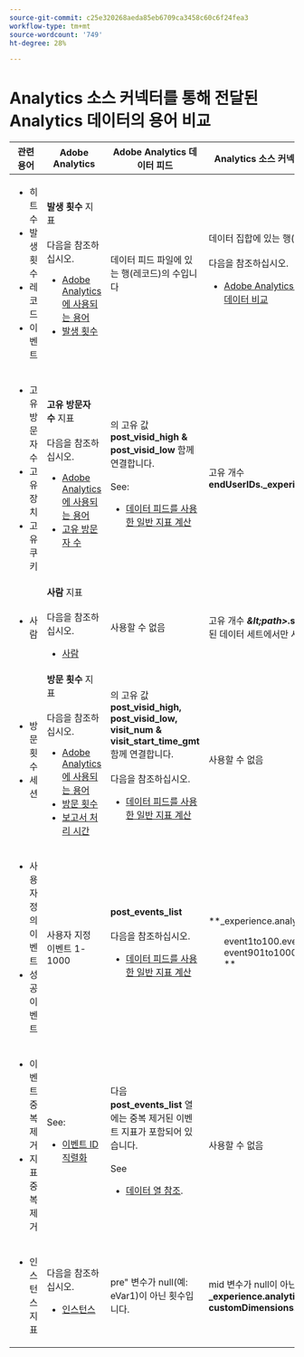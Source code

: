```yaml
---
source-git-commit: c25e320268aeda85eb6709ca3458c60c6f24fea3
workflow-type: tm+mt
source-wordcount: '749'
ht-degree: 28%

---
```

# Analytics 소스 커넥터를 통해 전달된 Analytics 데이터의 용어 비교

| 관련 용어 | Adobe Analytics | Adobe Analytics 데이터 피드 | Analytics 소스 커넥터/Data Lake | CJA | 참고 |
|---|---|---|---|---|---|
| <ul><li>히트 수</li><li>발생 횟수</li><li>레코드</li><li>이벤트</li></ul> | **발생 횟수** 지표<br><br>다음을 참조하십시오.<ul><li>[Adobe Analytics에 사용되는 용어](https://experienceleague.adobe.com/docs/analytics/technotes/terms.html?lang=ko-KR)</li><li>[발생 횟수](https://experienceleague.adobe.com/docs/analytics/components/metrics/occurrences.html?lang=ko-KR)</li></ul> | 데이터 피드 파일에 있는 행(레코드)의 수입니다 | 데이터 집합에 있는 행(레코드) 수<br><br>다음을 참조하십시오.<ul><li>[Adobe Analytics 데이터와 CJA 데이터 비교](https://experienceleague.adobe.com/docs/analytics-platform/using/troubleshooting/compare.html?lang=en)</li></ul> | **이벤트** 지표 | <ul><li>Adobe Analytics에서 &quot;히트&quot;와 &quot;발생&quot; 은 동의어입니다.</li><li>자세한 내용은 _사용자 지정 이벤트_ 아래의 제품에서 사용할 수 있습니다.</li><li>특정 데이터는 Analytics 소스 커넥터를 통해 AEP로 전송할 때 필터링됩니다. 자세한 내용은 [Adobe Analytics 데이터를 CJA 데이터와 비교](https://experienceleague.adobe.com/docs/analytics-platform/using/troubleshooting/compare.html?lang=en) |
| <ul><li>고유 방문자 수</li><li>고유 장치</li><li>고유 쿠키</li></ul> | **고유 방문자 수** 지표<br><br>다음을 참조하십시오.<ul><li>[Adobe Analytics에 사용되는 용어](https://experienceleague.adobe.com/docs/analytics/technotes/terms.html?lang=en)</li><li>[고유 방문자 수](https://experienceleague.adobe.com/docs/analytics/components/metrics/unique-visitors.html?lang=ko-KR)</li></ul> | 의 고유 값 **post\_visid\_high &amp; post\_visid\_low** 함께 연결합니다.<br><br>See:<ul><li>[데이터 피드를 사용한 일반 지표 계산](https://experienceleague.adobe.com/docs/analytics/export/analytics-data-feed/data-feed-contents/datafeeds-calculate.html?lang=en)</li></ul> | 고유 개수 **endUserIDs.\_experience.aaid.id** | **사람** 지표, **endUserIDs.\_experience.aaid.id** 가 개인 ID로 선택됩니다. | <ul><li>Adobe Analytics의 &quot;방문자&quot;는 일반적으로 쿠키와 같은 &quot;장치 식별자&quot;와 연결됩니다. AAID는 ECID가 아니라 Adobe Analytics의 기본 장치 식별자입니다. 참조 - [AAID, ECID, AACUCUSTOMER 및 Analytics 소스 커넥터](https://experienceleague.adobe.com/docs/analytics-platform/using/cja-overview/compare-aa-cja/aaid-ecid-adc.html?lang=en).</li><li>CJA에서는 &quot;방문자&quot;가 기본 지표가 아닙니다. 하지만 만약 당신이 **endUserIDs.\_experience.aaid.id** 개인 ID로서 CJA의 사람 지표는 Adobe Analytics의 고유 방문자 수와 거의 같습니다.</li></ul> |
| <ul><li>사람</li></ul> | **사람** 지표<br><br> 다음을 참조하십시오.<ul><li>[사람](https://experienceleague.adobe.com/docs/analytics/components/metrics/people.html?lang=en)</li></ul> | 사용할 수 없음 | 고유 개수 **_\&lt;path>_.stitchedId**(결합된 데이터 세트에서만 사용 가능) | **인물 지표** | <ul><li>CJA의 사람 지표는 개인 ID의 고유한 수입니다. CJA 연결에서 개인 ID로 선택하는 사항에 따라 사람 지표는 다른 의미일 수 있습니다.</ul></li> |
| <ul><li>방문 횟수</li><li>세션</li></ul> | **방문 횟수** 지표<br><br>다음을 참조하십시오.<ul><li>[Adobe Analytics에 사용되는 용어](https://experienceleague.adobe.com/docs/analytics/technotes/terms.html?lang=en)</li><li>[방문 횟수](https://experienceleague.adobe.com/docs/analytics/components/metrics/visits.html?lang=en)</li><li>[보고서 처리 시간](https://experienceleague.adobe.com/docs/analytics/components/virtual-report-suites/vrs-report-time-processing.html?lang=ko-KR)</ul></li> | 의 고유 값 **post\_visid\_high, post\_visid\_low, visit\_num &amp; visit\_start\_time\_gmt** 함께 연결합니다.<br><br>다음을 참조하십시오.<ul><li>[데이터 피드를 사용한 일반 지표 계산](https://experienceleague.adobe.com/docs/analytics/export/analytics-data-feed/data-feed-contents/datafeeds-calculate.html?lang=en)</li></ul> | 사용할 수 없음 | **세션** 지표 | <ul><li>Adobe Analytics 가상 보고서 세트 및 CJA 데이터 보기의 보고서 처리 시간을 사용하면 방문(세션)의 개념을 구성할 수 있습니다. 따라서 적용된 정의에 따라 방문(세션) 카운트가 환경 간에 다를 수 있습니다. 참조 - [Adobe Analytics 및 CJA 보고 기능에서 데이터 처리 비교](https://experienceleague.adobe.com/docs/analytics-platform/using/cja-overview/compare-aa-cja/data-processing-comparisons.html?lang=en) 및 [가상 보고서 세트, 데이터 보기, AEP 샌드박스 및 Analytics 소스 커넥터](https://experienceleague.adobe.com/docs/analytics-platform/using/cja-overview/compare-aa-cja/vrs-dataview-sandbox-adc.html?lang=en). |
| <ul><li>사용자 정의 이벤트</li><li>성공 이벤트</li></ul> | 사용자 지정 이벤트 1-1000 | **post\_events\_list**<br><br>&#x200B;다음을 참조하십시오.<ul><li>[데이터 피드를 사용한 일반 지표 계산](https://experienceleague.adobe.com/docs/analytics/export/analytics-data-feed/data-feed-contents/datafeeds-calculate.html?lang=en) | **\_experience.analytics .<ul>event1to100.event1 **through<br>** event901to1000.event1000 **</ul> | **\_experience.analytics .<ul>event1to100.event1 **through<br>** event901to1000.event1000 **</ul> | <ul><li>Adobe Analytics의 &quot;이벤트&quot;는 [성공 이벤트](https://experienceleague.adobe.com/docs/analytics/components/metrics/custom-events.html?lang=en) (사용자 지정 이벤트) 이미지 요청에 설정된 값을 반환합니다(데이터 수집 서버 호출).</ul> |
| <ul><li>이벤트 중복 제거</li><li>지표 중복 제거</ul></li> | See:<ul><li>[이벤트 ID 직렬화](https://experienceleague.adobe.com/docs/analytics/implementation/vars/page-vars/events/event-serialization.html?lang=en)</li></ul> | 다음 **post_events_list** 열에는 중복 제거된 이벤트 지표가 포함되어 있습니다.<br><br>See <ul><li>[데이터 열 참조](https://experienceleague.adobe.com/docs/analytics/export/analytics-data-feed/data-feed-contents/datafeeds-reference.html?lang=en). </ul></li> | 사용할 수 없음 | 다음을 참조하십시오.<ul><li>[지표 중복 제거 구성 요소 설정](https://experienceleague.adobe.com/docs/analytics-platform/using/cja-dataviews/component-settings/metric-deduplication.html?lang=ko-KR) | <ul><li>Adobe Analytics의 이벤트/지표 중복 제거는 CJA와 약간 다릅니다. Adobe Analytics에서 데이터 중복 제거는 데이터 처리 시 발생합니다. CJA에서 중복 제거는 보고서 런타임 시 발생하므로 보다 유연하게 대처할 수 있습니다. 중복 제거된 지표는 Adobe Analytics과 CJA에서 약간 다를 수 있습니다.</li></ul> |
| <ul><li>인스턴스 지표</li></ul> | 다음을 참조하십시오.<ul><li>[인스턴스](https://experienceleague.adobe.com/docs/analytics/components/metrics/instances.html?lang=en) | pre&quot; 변수가 null(예: eVar1)이 아닌 횟수입니다. | mid 변수가 null이 아닌 횟수(예: **\_experience.analytics .<br>customDimensions.eVars.eVar1**). | **인스턴스** 지표 | <ul><li>인스턴스는 일반적으로 변수가 설정된 횟수를 확인하는 수단으로 prop 및 eVar 열과 연결됩니다. |